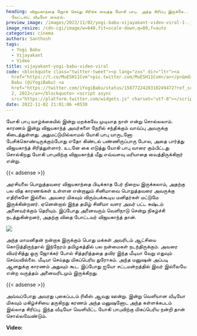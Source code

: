 ```yaml
---
heading: விஜயகாந்தை ஜோக் செய்து சிரிக்க வைத்த யோகி பாபு. அந்த சிரிப்பு இருக்கே..
  லேட்டஸ்ட் வீடியோ வைரல்.
preview_image: /images/2022/11/02/yogi-babu-vijayakant-video-viral-1-.jpg
image_resize: /cdn-cgi/image/w=640,fit=scale-down,q=80,f=auto
categories: cinema
authors: Santhosh
tags:
  - Yogi Babu
  - Vijayakant
  - Video
title: vijayakant-yogi-babu-video-viral
code: <blockquote class="twitter-tweet"><p lang="zxx" dir="ltr"><a
  href="https://t.co/MuESH11Cvm">pic.twitter.com/MuESH11Cvm</a></p>&mdash; Yogi
  Babu (@iYogiBabu) <a
  href="https://twitter.com/iYogiBabu/status/1587722428310249472?ref_src=twsrc%5Etfw">November
  2, 2022</a></blockquote> <script async
  src="https://platform.twitter.com/widgets.js" charset="utf-8"></script>
date: 2022-11-02 21:01:06 +0530
---
```

யோகி பாபு வாழ்க்கையில் இன்று மறக்கவே முடியாத நாள் என்று சொல்லலாம். காரணம் இன்று விஜயகாந்த் அவர்களை நேரில் சந்திக்கும் வாய்ப்பு அவருக்கு கிடைத்துள்ளது. அதுமட்டுமில்லாமல் யோகி பாபு யாருடனோ பேசிக்கொண்டிருக்கும்போது எதோ கிண்டல் பண்ணிருப்பாரு போல, அதை பார்த்து விஜயகாந்த் சிரித்துள்ளார். உடனே கை எடுத்து யோகி பாபு வாரை கும்பிட்டது சொல்கிறது யோகி பாபுவிற்கு விஜயகாந்த் மீது எவ்வளவு மரியாதை வைத்திருக்கிறார் என்று.

{{< adsense >}}

அரசியலை பொறுத்தவரை விஜயகாந்தை பிடிக்காத பேர் நிறைய இருக்கலாம், அதற்கு பல வித காரணங்கள் உள்ளன என்றாலும் சினிமாவை பொறுத்தவரை அவருக்கு எதிரிகளே இல்லை. அவரை மிகவும் விரும்பக்கூடிய மனிதர்கள் மட்டுமே இருக்கின்றனர். ஏனென்றால் இந்த தமிழ் சினிமா வளர அவர் பட்ட கஷ்டம் அனைவர்க்கும் தெரியும். இப்போது அனைவரும் வெளிநாடு சென்று நிகழ்ச்சி நடத்துகின்றனர், அதற்கு விதை போட்டவர் விஜயகாந்த்  தான்.

![](/images/2022/11/02/yogi-babu-vijayakant-video-viral-2-.jpg)

அந்த மாமனிதன் நன்றாக இருக்கும் பொது மக்கள் அவரிடம் ஆட்சியை கொடுத்திருந்தால் இந்நேரம் தமிழகத்தில் பல நன்மைகள் நடந்திருக்கும். அவரை விமர்சித்து ஒரு ஜோக்கர் போல் சித்தரித்ததை தவிர இந்த மீடியா வேறு எதுவும் செய்யவில்லை. மீடியா செய்தது மிகப்பெரிய துரோகம். அந்த மனுஷன் அப்படி ஆனதுக்கு காரணம் அதுவும் கூட. இப்போது ஐயோ சட்டமன்றத்தில் இவர் இல்லையே என்ற வருத்தம் அனைவரிடமும் இருக்கிறது.

{{< adsense >}}

அவ்வப்போது அவரது புகைப்படம் ரிலீஸ் ஆவது ஊன்று. இன்று வெளியான வீடியோ மிகவும் மகிழ்ச்சியை தருகிறது கரணம் அந்த மனுஷனோட அந்த கள்ளக்கபடம் இல்லாத சிரிப்பு. இந்த வீடியோ வெளியிட்ட யோகி பாபுவிற்கு மிகப்பெரிய நன்றி தான் சொல்லவேண்டும்.

**V﻿ideo:**